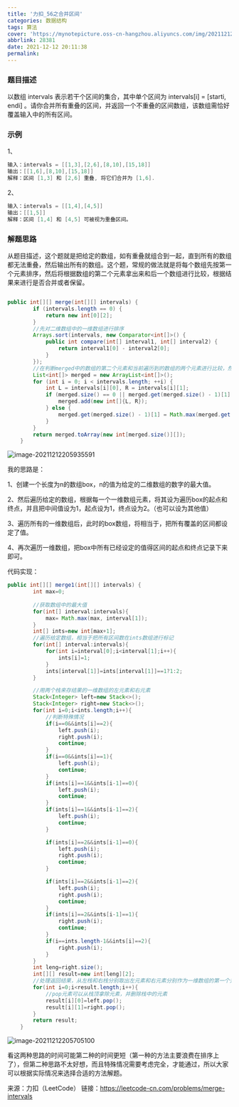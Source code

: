```yaml
---
title: '力扣_56之合并区间'
categories: 数据结构
tags: 算法
cover: 'https://mynotepicture.oss-cn-hangzhou.aliyuncs.com/img/202112122109498.jpeg'
abbrlink: 28381
date: 2021-12-12 20:11:38
permalink:
---
```




### 题目描述

以数组 intervals 表示若干个区间的集合，其中单个区间为 intervals[i] = [starti, endi] 。请你合并所有重叠的区间，并返回一个不重叠的区间数组，该数组需恰好覆盖输入中的所有区间。

<!-- more -->

### 示例

1、

```java
输入：intervals = [[1,3],[2,6],[8,10],[15,18]]
输出：[[1,6],[8,10],[15,18]]
解释：区间 [1,3] 和 [2,6] 重叠, 将它们合并为 [1,6].
```

2、

```java
输入：intervals = [[1,4],[4,5]]
输出：[[1,5]]
解释：区间 [1,4] 和 [4,5] 可被视为重叠区间。
```



### 解题思路

从题目描述，这个题就是把给定的数组，如有重叠就组合到一起，直到所有的数组都无法重叠，然后输出所有的数组。这个题，常规的做法就是将每个数组先按第一个元素排序，然后将根据数组的第二个元素拿出来和后一个数组进行比较，根据结果来进行是否合并或者保留。

```java

public int[][] merge(int[][] intervals) {
        if (intervals.length == 0) {
            return new int[0][2];
        }
   		//先对二维数组中的一维数组进行排序
        Arrays.sort(intervals, new Comparator<int[]>() {
            public int compare(int[] interval1, int[] interval2) {
                return interval1[0] - interval2[0];
            }
        });
        //在判断merged中的数组的第二个元素和当前遍历到的数组的两个元素进行比较，然后再判断如何添加
        List<int[]> merged = new ArrayList<int[]>();
        for (int i = 0; i < intervals.length; ++i) {
            int L = intervals[i][0], R = intervals[i][1];
            if (merged.size() == 0 || merged.get(merged.size() - 1)[1] < L) {
                merged.add(new int[]{L, R});
            } else {
                merged.get(merged.size() - 1)[1] = Math.max(merged.get(merged.size() - 1)[1], R);
            }
        }
        return merged.toArray(new int[merged.size()][]);
    }
```

![image-20211212205935591](https://mynotepicture.oss-cn-hangzhou.aliyuncs.com/img/202112122059641.png)

我的思路是：

1、创建一个长度为n的数组box，n的值为给定的二维数组的数字的最大值。

2、然后遍历给定的数组，根据每一个一维数组元素，将其设为遍历box的起点和终点，并且把中间值设为1，起点设为1，终点设为2。（也可以设为其他值）

3、遍历所有的一维数组后，此时的box数组，将相当于，把所有覆盖的区间都设定了值。

4、再次遍历一维数组，把box中所有已经设定的值得区间的起点和终点记录下来即可。

代码实现：

```java
public int[][] merge1(int[][] intervals) {
		int max=0;
   
    	//获取数组中的最大值
		for(int[] interval:intervals){
			max= Math.max(max, interval[1]);
		}
		int[] ints=new int[max+1];
    	//遍历给定数组，相当于把所有区间数在ints数组进行标记
		for(int[] interval:intervals){
			for(int i=interval[0];i<interval[1];i++){
				ints[i]=1;
			}
			ints[interval[1]]=ints[interval[1]]==1?1:2;
		}

    	//用两个栈来存结果的一维数组的左元素和右元素
		Stack<Integer> left=new Stack<>();
		Stack<Integer> right=new Stack<>();
		for(int i=0;i<ints.length;i++){
            //判断特殊情况
			if(i==0&&ints[i]==2){
				left.push(i);
				right.push(i);
				continue;
			}
			if(i==0&&ints[i]==1){
				left.push(i);
				continue;
			}
			if(ints[i]==1&&ints[i-1]==0){
				left.push(i);
				continue;
			}
			if(ints[i]==1&&ints[i-1]==2){
				left.push(i);
				continue;
			}

			if(ints[i]==2&&ints[i-1]==0){
				left.push(i);
				right.push(i);
				continue;
			}

			if(ints[i]==2&&ints[i-1]==2){
				left.push(i);
				right.push(i);
				continue;
			}
			if(ints[i]==2&&ints[i-1]==1){
				right.push(i);
				continue;
			}
			if(i==ints.length-1&&ints[i]==2){
				right.push(i);
			}
		}
		int leng=right.size();
		int[][] result=new int[leng][2];
    	//处理返回结果，从左栈和右栈分别取出左元素和右元素分别作为一维数组的第一个元素和第二个元素
		for(int i=0;i<result.length;i++){
            //pop元素可以从栈顶拿除元素，并删除栈中的元素
			result[i][0]=left.pop();
			result[i][1]=right.pop();
		}
		return result;
	}
```

![image-20211212205705100](https://mynotepicture.oss-cn-hangzhou.aliyuncs.com/img/202112122057242.png)

看这两种思路的时间可能第二种的时间更短（第一种的方法主要浪费在排序上了），但第二种思路不太好想，而且特殊情况需要考虑完全，才能通过，所以大家可以根据实际情况来选择合适的方法解题。

来源：力扣（LeetCode）
链接：https://leetcode-cn.com/problems/merge-intervals
